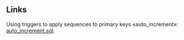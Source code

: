 ## Links
Using triggers to apply sequences to primary keys «auto_increment»: [auto_increment.sql](https://github.com/ReneNyffenegger/oracle-patterns/blob/master/DatabaseObjects/Sequences/auto_increment.sql).
